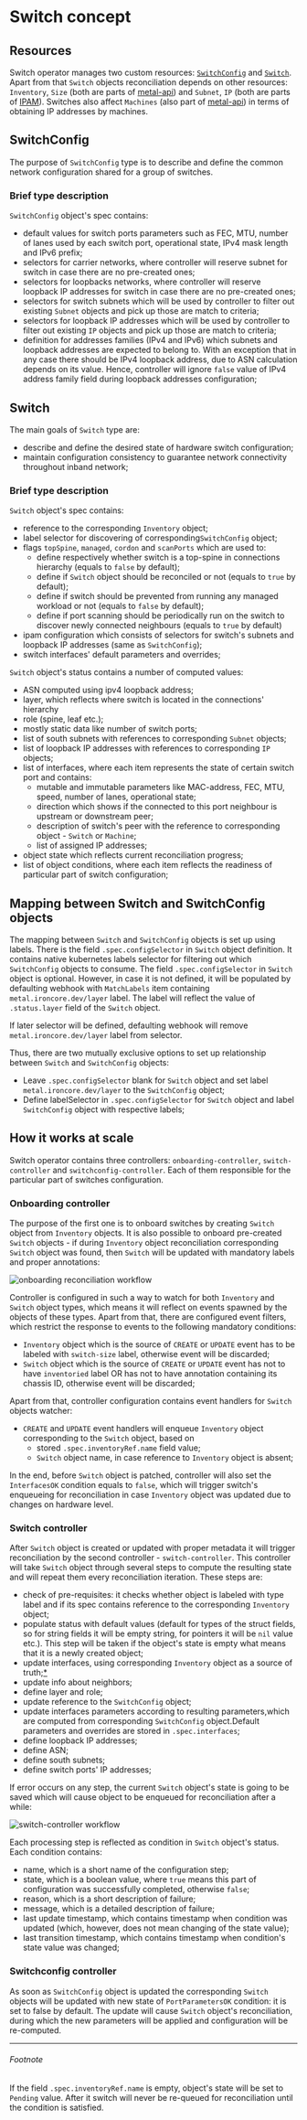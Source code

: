 # Switch concept

## Resources

Switch operator manages two custom resources: [`SwitchConfig`](#switchconfig) and [`Switch`](#switch). Apart from that `Switch` objects reconciliation depends on other resources: `Inventory`, `Size` (both are parts of [metal-api](https://github.com/ironcore-dev/metal)) and `Subnet`, `IP` (both are parts of [IPAM](https://github.com/onmetal/ipam)). Switches also affect `Machines` (also part of [metal-api](https://github.com/ironcore-dev/metal)) in terms of obtaining IP addresses by machines.

## SwitchConfig

The purpose of `SwitchConfig` type is to describe and define the common network configuration shared for a group of switches.

### Brief type description

`SwitchConfig` object's spec contains:

- default values for switch ports parameters such as FEC, MTU, number of lanes used by each switch port, operational state, IPv4 mask length and IPv6 prefix;
- selectors for carrier networks, where controller will reserve subnet for switch in case there are no pre-created ones;
- selectors for loopbacks networks, where controller will reserve loopback IP addresses for switch in case there are no pre-created ones;
- selectors for switch subnets which will be used by controller to filter out existing `Subnet` objects and pick up those are match to criteria;
- selectors for loopback IP addresses which will be used by controller to filter out existing `IP` objects and pick up those are match to criteria;
- definition for addresses families (IPv4 and IPv6) which subnets and loopback addresses are expected to belong to. With an exception that in any case there should be IPv4 loopback address, due to ASN calculation depends on its value. Hence, controller will ignore `false` value of IPv4 address family field during loopback addresses configuration;

## Switch

The main goals of `Switch` type are:

- describe and define the desired state of hardware switch configuration;
- maintain configuration consistency to guarantee network connectivity throughout inband network;

### Brief type description

`Switch` object's spec contains:

- reference to the corresponding `Inventory` object;
- label selector for discovering of corresponding`SwitchConfig` object;
- flags `topSpine`, `managed`, `cordon` and `scanPorts` which are used to:
  - define respectively whether switch is a top-spine in connections hierarchy (equals to `false` by default);
  - define if `Switch` object should be reconciled or not (equals to `true` by default);
  - define if switch should be prevented from running any managed workload or not (equals to `false` by default);
  - define if port scanning should be periodically run on the switch to discover newly connected neighbours (equals to `true` by default)
- ipam configuration which consists of selectors for switch's subnets and loopback IP addresses (same as `SwitchConfig`);
- switch interfaces' default parameters and overrides;

`Switch` object's status contains a number of computed values:

- ASN computed using ipv4 loopback address;
- layer, which reflects where switch is located in the connections' hierarchy
- role (spine, leaf etc.);
- mostly static data like number of switch ports;
- list of south subnets with references to corresponding `Subnet` objects;
- list of loopback IP addresses with references to corresponding `IP` objects;
- list of interfaces, where each item represents the state of certain switch port and contains:
  - mutable and immutable parameters like MAC-address, FEC, MTU, speed, number of lanes, operational state;
  - direction which shows if the connected to this port neighbour is upstream or downstream peer;
  - description of switch's peer with the reference to corresponding object - `Switch` or `Machine`;
  - list of assigned IP addresses;
- object state which reflects current reconciliation progress;
- list of object conditions, where each item reflects the readiness of particular part of switch configuration; 

## Mapping between Switch and SwitchConfig objects

The mapping between `Switch` and `SwitchConfig` objects is set up using labels. There is the field `.spec.configSelector` in `Switch` object definition. It contains native kubernetes labels selector for filtering out which `SwitchConfig` objects to consume. The field `.spec.configSelector` in `Switch` object is optional. However, in case it is not defined, it will be populated by defaulting webhook with `MatchLabels` item containing `metal.ironcore.dev/layer` label. The label will reflect the value of `.status.layer` field of the `Switch` object.

If later selector will be defined, defaulting webhook will remove `metal.ironcore.dev/layer` label from selector.

Thus, there are two mutually exclusive options to set up relationship between `Switch` and `SwitchConfig` objects:

- Leave `.spec.configSelector` blank for `Switch` object and set label `metal.ironcore.dev/layer` to the `SwitchConfig` object;
- Define labelSelector in `.spec.configSelector` for `Switch` object and label `SwitchConfig` object with respective labels;

## How it works at scale

Switch operator contains three controllers: `onboarding-controller`, `switch-controller` and `switchconfig-controller`. Each of them responsible for the particular part of switches configuration.

### Onboarding controller

The purpose of the first one is to onboard switches by creating `Switch` object from `Inventory` objects. It is also possible to onboard pre-created `Switch` objects - if during `Inventory` object reconciliation corresponding `Switch` object was found, then `Switch` will be updated with mandatory labels and proper annotations:

<img src="../assets/switch-onboarding-reconciliation-workflow.png" alt="onboarding reconciliation workflow"/>

Controller is configured in such a way to watch for both `Inventory` and `Switch` object types, which means it will reflect on events spawned by the objects of these types. Apart from that, there are configured event filters, which restrict the response to events to the following mandatory conditions:

- `Inventory` object which is the source of `CREATE` or `UPDATE` event has to be labeled with `switch-size` label, otherwise event will be discarded;
- `Switch` object which is the source of `CREATE` or `UPDATE` event has not to have `inventoried` label OR has not to have annotation containing its chassis ID, otherwise event will be discarded;

Apart from that, controller configuration contains event handlers for `Switch` objects watcher:

- `CREATE` and `UPDATE` event handlers will enqueue `Inventory` object corresponding to the `Switch` object, based on
  - stored `.spec.inventoryRef.name` field value;
  - `Switch` object name, in case reference to `Inventory` object is absent;

In the end, before `Switch` object is patched, controller will also set the `InterfacesOK` condition equals to `false`, which will trigger switch's enqueueing for reconciliation in case `Inventory` object was updated due to changes on hardware level. 

### Switch controller

After `Switch` object is created or updated with proper metadata it will trigger reconciliation by the second controller - `switch-controller`. This controller will take `Switch` object through several steps to compute the resulting state and will repeat them every reconciliation iteration. 
These steps are:

- check of pre-requisites: it checks whether object is labeled with type label and if its spec contains reference to the corresponding `Inventory` object;
- populate status with default values (default for types of the struct fields, so for string fields it will be empty string, for pointers it will be `nil` value etc.). This step will be taken if the object's state is empty what means that it is a newly created object;
- update interfaces, using corresponding `Inventory` object as a source of truth;[*](#footnote)
- update info about neighbors;
- define layer and role;
- update reference to the `SwitchConfig` object;
- update interfaces parameters according to resulting parameters,which are computed from corresponding `SwitchConfig` object.Default parameters and overrides are stored in `.spec.interfaces`;
- define loopback IP addresses;
- define ASN;
- define south subnets;
- define switch ports' IP addresses;

If error occurs on any step, the current `Switch` object's state is going to be saved which will cause object to be enqueued for reconciliation after a while:

<img src="../assets/switch-reconciliation-workflow.png" alt="switch-controller workflow"/>

Each processing step is reflected as condition in `Switch` object's status.
Each condition contains:

- name, which is a short name of the configuration step;
- state, which is a boolean value, where `true` means this part of configuration was successfully completed, otherwise `false`;
- reason, which is a short description of failure;
- message, which is a detailed description of failure;
- last update timestamp, which contains timestamp when condition was updated (which, however, does not mean changing of the state value);
- last transition timestamp, which contains timestamp when condition's state value was changed;

### Switchconfig controller

As soon as `SwitchConfig` object is updated the corresponding `Switch` objects will be updated with new state of `PortParametersOK` condition: it is set to false by default. The update will cause `Switch` object's reconciliation, during which the new parameters will be applied and configuration will be re-computed.

---
###### Footnote

If the field `.spec.inventoryRef.name` is empty, object's state will be set to `Pending` value. After it switch will never be re-queued for reconciliation until the condition is satisfied.
